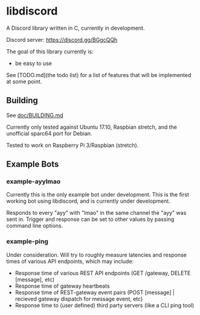 # libdiscord
A Discord library written in C, currently in development.

Discord server: https://discord.gg/BGgcQQh

The goal of this library currently is:
* be easy to use

See [TODO.md](the todo list) for a list of features that will be implemented at some point.

## Building
See [doc/BUILDING.md](building)

Currently only tested against Ubuntu 17.10, Raspbian stretch, and the unofficial sparc64 port for Debian.

Tested to work on Raspberry Pi 3/Raspbian (stretch).

## Example Bots
### example-ayylmao
Currently this is the only example bot under development. 
This is the first working bot using libdiscord, and 
is currently under development.

Responds to every "ayy" with "lmao" in the same channel the "ayy" was sent in. Trigger and response can be set to other 
values by passing command line options.

### example-ping
Under consideration. Will try to roughly measure latencies and response times of various API endpoints, which may include:
* Response time of various REST API endpoints (GET /gateway, DELETE [message], etc)
* Response time of gateway heartbeats
* Response time of REST-gateway event pairs (POST [message] | recieved gateway dispatch for message event, etc)
* Response time to (user defined) third party servers (like a CLI ping tool)


